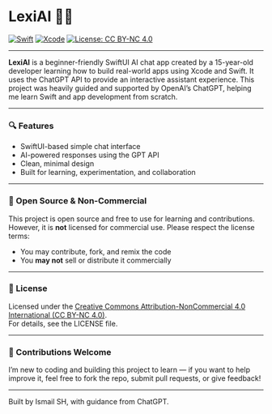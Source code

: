 # LexiAI 🧠💬

[![Swift](https://img.shields.io/badge/Swift-5.7-orange?logo=swift)](https://swift.org)
[![Xcode](https://img.shields.io/badge/Xcode-14-blue?logo=xcode)](https://developer.apple.com/xcode/)
[![License: CC BY-NC 4.0](https://img.shields.io/badge/License-CC_BY--NC_4.0-lightgrey)](https://creativecommons.org/licenses/by-nc/4.0/)

---

**LexiAI** is a beginner-friendly SwiftUI AI chat app created by a 15-year-old developer learning how to build real-world apps using Xcode and Swift. It uses the ChatGPT API to provide an interactive assistant experience. This project was heavily guided and supported by OpenAI’s ChatGPT, helping me learn Swift and app development from scratch.

---

### 🔍 Features
- SwiftUI-based simple chat interface  
- AI-powered responses using the GPT API  
- Clean, minimal design  
- Built for learning, experimentation, and collaboration

---

### 🙌 Open Source & Non-Commercial  
This project is open source and free to use for learning and contributions. However, it is **not** licensed for commercial use. Please respect the license terms:  
- You may contribute, fork, and remix the code  
- You **may not** sell or distribute it commercially

---

### 📜 License  
Licensed under the [Creative Commons Attribution-NonCommercial 4.0 International (CC BY-NC 4.0)](https://creativecommons.org/licenses/by-nc/4.0/).  
For details, see the LICENSE file.

---

### 🤝 Contributions Welcome  
I’m new to coding and building this project to learn — if you want to help improve it, feel free to fork the repo, submit pull requests, or give feedback!

---

Built by Ismail SH, with guidance from ChatGPT.
